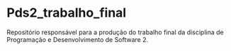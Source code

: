 # Pds2_trabalho_final
Repositório responsável para a produção do trabalho final da disciplina de Programação e Desenvolvimento de Software 2.
